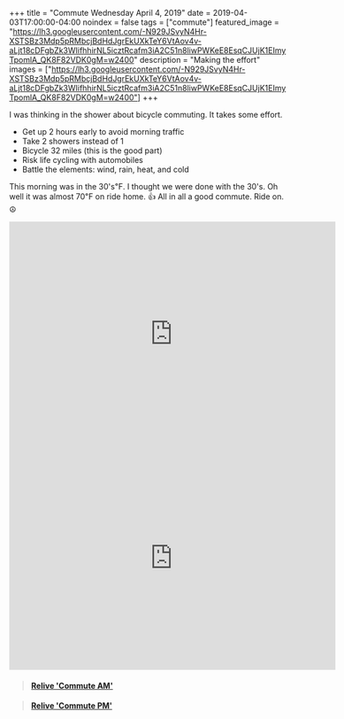 +++
title =  "Commute Wednesday April 4, 2019"
date = 2019-04-03T17:00:00-04:00
noindex = false
tags = ["commute"]
featured_image = "https://lh3.googleusercontent.com/-N929JSvyN4Hr-XSTSBz3Mdp5pRMbcjBdHdJgrEkUXkTeY6VtAov4v-aLjt18cDFgbZk3WIifhhirNL5icztRcafm3iA2C51n8liwPWKeE8EsqCJUjK1EImyTpomlA_QK8F82VDK0gM=w2400"
description = "Making the effort"
images = ["https://lh3.googleusercontent.com/-N929JSvyN4Hr-XSTSBz3Mdp5pRMbcjBdHdJgrEkUXkTeY6VtAov4v-aLjt18cDFgbZk3WIifhhirNL5icztRcafm3iA2C51n8liwPWKeE8EsqCJUjK1EImyTpomlA_QK8F82VDK0gM=w2400"]
+++


I was thinking in the shower about bicycle commuting. It takes some effort.

* Get up 2 hours early to avoid morning traffic
* Take 2 showers instead of 1
* Bicycle 32 miles (this is the good part)
* Risk life cycling with automobiles
* Battle the elements: wind, rain, heat, and cold

This morning was in the 30's℉. I thought we were done with the 30's. Oh well it was almost 70℉ on ride home. 👍 All in all a good commute. Ride on. ☮


<iframe height='405' width='590' frameborder='0' allowtransparency='true' scrolling='no' src='https://www.strava.com/activities/2261651409/embed/26d70f4e0f1142947f06f9ba50383f21c9b9bf45'></iframe>

<iframe height='405' width='590' frameborder='0' allowtransparency='true' scrolling='no' src='https://www.strava.com/activities/2263088303/embed/7f7989bfdbcc20141ecf826f20a722451c62db50'></iframe>

<blockquote class="embedly-card" data-card-controls="0" data-card-key="f1631a41cb254ca5b035dc5747a5bd75"><h4><a href="https://www.relive.cc/view/2261651409?r=embed-site">Relive 'Commute AM'</a></h4></blockquote>
        <script async src="https://cdn.embedly.com/widgets/platform.js" charset="UTF-8"></script>

<blockquote class="embedly-card" data-card-controls="0" data-card-key="f1631a41cb254ca5b035dc5747a5bd75"><h4><a href="https://www.relive.cc/view/2263088303?r=embed-site">Relive 'Commute PM'</a></h4></blockquote>
        <script async src="https://cdn.embedly.com/widgets/platform.js" charset="UTF-8"></script>
